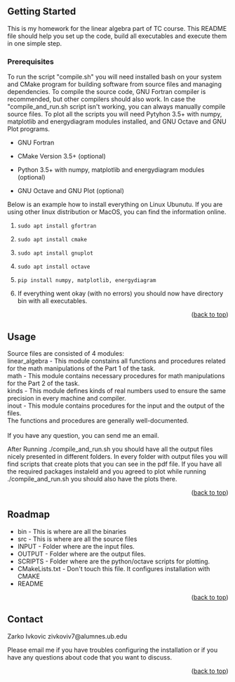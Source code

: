 <!-- GETTING STARTED -->
<h2 id="getting-started">Getting Started</h2>
<p>This is my homework for the linear algebra part of TC course. This README file should help you set up the code, build all executables and execute them in one simple step.</p>
<h3 id="prerequisites">Prerequisites</h3>
<p>To run the script &quot;compile.sh&quot; you will need installed bash on your system and CMake program for building software from source files and managing dependencies. To compile the source code, GNU Fortran compiler is recommended, but other compilers should also work. In case the &quot;compile_and_run.sh script isn't working, you can always manually compile source files. To plot all the scripts you will need Pytyhon 3.5+ with numpy, matplotlib and energydiagram modules installed, and GNU Octave and GNU Plot programs. </p>
<ul>
<li><p>GNU Fortran</p>
</li>
<li><p>CMake Version 3.5+ (optional)</p>
</li>
<li><p>Python 3.5+ with numpy, matplotlib and energydiagram modules (optional)</p>
</li>
<li><p>GNU Octave and GNU Plot (optional)</p>
</li>
</ul>
<p>Below is an example how to install everything on Linux Ubunutu. If you are using other linux distribution or MacOS, you can find the information online.</p>
<ol>
<li><pre><code class="lang-sh">sudo apt <span class="hljs-keyword">install</span> gfortran
</code></pre>
</li>
<li><pre><code class="lang-sh">sudo apt <span class="hljs-keyword">install</span> cmake
</code></pre>
</li>
<li><pre><code class="lang-sh">sudo apt <span class="hljs-keyword">install</span> gnuplot
</code></pre>
</li>
<li><pre><code class="lang-sh">sudo apt <span class="hljs-keyword">install</span> octave
</code></pre>
</li>
<li><pre><code class="lang-sh">pip <span class="hljs-keyword">install</span> numpy, matplotlib, energydiagram
</code></pre>
</li>
<li>If everything went okay (with no errors) you should now have directory bin with all executables.<p align="right">(<a href="#readme-top">back to top</a>)</p>



</li>
</ol>
<!-- USAGE EXAMPLES -->
<h2 id="usage">Usage</h2>
<p>Source files are consisted of 4 modules:<br>linear_algebra - This module constains all functions and procedures related for the math manipulations of the Part 1 of the task.<br> math - This module contains necessary procedures for math manipulations for the Part 2 of the task.<br> kinds - This module defines kinds of real numbers used to ensure the same precision in every machine and compiler. <br> inout - This module contains procedures for the input and the output of the files.<br>The functions and procedures are generally well-documented.  <br/><br/> If you have any question, you can send me an email.</p>
<p>After Running ./compile_and_run.sh you should have all the output files nicely presented in different folders. In every folder with output files you will find scripts that create plots that you can see in the pdf file. If you have all the required packages instaleld and you agreed to plot while running ./compile_and_run.sh you should also have the plots there.</p>
<p align="right">(<a href="#readme-top">back to top</a>)</p>



<!-- ROADMAP -->
<h2 id="roadmap">Roadmap</h2>
<ul>
<li>bin - This is where are all the binaries </li>
<li>src - This is where are all the source files</li>
<li>INPUT - Folder where are the input files.</li>
<li>OUTPUT - Folder where are the output files.</li>
<li>SCRIPTS - Folder where are the python/octave scripts for plotting.</li>
<li>CMakeLists.txt - Don&#39;t touch this file. It configures installation with CMAKE</li>
<li>README<p align="right">(<a href="#readme-top">back to top</a>)</p>




</li>
</ul>
<!-- CONTACT -->
<h2 id="contact">Contact</h2>
<p>Zarko Ivkovic  zivkoviv7@alumnes.ub.edu</p>
<p>Please email me if you have troubles configuring the installation or if you have any questions about code that you want to discuss.</p>
<p align="right">(<a href="#readme-top">back to top</a>)</p>

